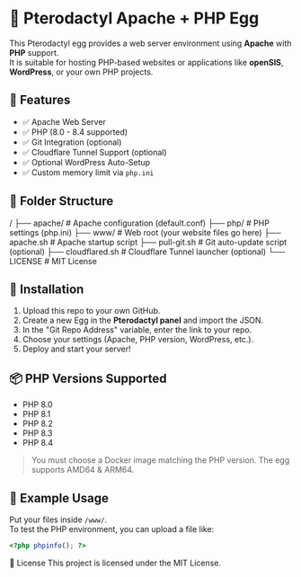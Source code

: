 # 🧪 Pterodactyl Apache + PHP Egg

This Pterodactyl egg provides a web server environment using **Apache** with **PHP** support.  
It is suitable for hosting PHP-based websites or applications like **openSIS**, **WordPress**, or your own PHP projects.

## 🚀 Features

- ✅ Apache Web Server
- ✅ PHP (8.0 - 8.4 supported)
- ✅ Git Integration (optional)
- ✅ Cloudflare Tunnel Support (optional)
- ✅ Optional WordPress Auto-Setup
- ✅ Custom memory limit via `php.ini`

## 📂 Folder Structure
/ ├── apache/ # Apache configuration (default.conf) ├── php/ # PHP settings (php.ini) ├── www/ # Web root (your website files go here) ├── apache.sh # Apache startup script ├── pull-git.sh # Git auto-update script (optional) ├── cloudflared.sh # Cloudflare Tunnel launcher (optional) └── LICENSE # MIT License

## 🧰 Installation

1. Upload this repo to your own GitHub.
2. Create a new Egg in the **Pterodactyl panel** and import the JSON.
3. In the "Git Repo Address" variable, enter the link to your repo.
4. Choose your settings (Apache, PHP version, WordPress, etc.).
5. Deploy and start your server!

## 📦 PHP Versions Supported

- PHP 8.0
- PHP 8.1
- PHP 8.2
- PHP 8.3
- PHP 8.4

> You must choose a Docker image matching the PHP version. The egg supports AMD64 & ARM64.

## 🧪 Example Usage

Put your files inside `/www/`.  
To test the PHP environment, you can upload a file like:

```php
<?php phpinfo(); ?>
```
📜 License
This project is licensed under the MIT License.

